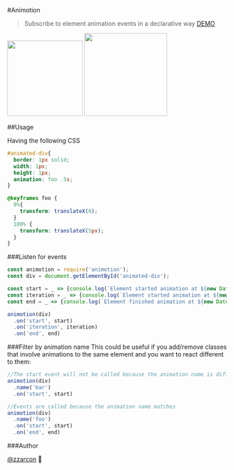 #Animotion
> Subscribe to element animation events in a declarative way [DEMO](https://zzarcon.github.io/animotion/)

<img src="http://babysimpson.co.uk/gallery/frames/12/babf22/59.jpg" width="173">
<img src="https://media.giphy.com/media/l0HlOdjc6zBE06Xv2/giphy.gif" width="190">

##Usage

Having the following CSS
```css
#animated-div{
  border: 1px solid;
  width: 1px;
  height: 1px;
  animation: foo .5s;
}

@keyframes foo {
  0%{
    transform: translateX(0);
  }
  100% {
    transform: translateX(5px);
  }
}
```

###Listen for events

```javascript
const animotion = require('animotion');
const div = document.getElementById('animated-div');

const start = _ => {console.log(`Element started animation at ${new Date()}`)};
const iteration = _ => {console.log(`Element started animation at ${new Date()}`)};
const end = _ => {console.log(`Element finished animation at ${new Date()}`)};

animotion(div)
  .on('start', start)
  .on('iteration', iteration)
  .on('end', end)
```

###Filter by animation name
This could be useful if you add/remove classes that involve animations to the same element and you want to react different to them:

```javascript
//The start event will not be called because the animation name is different
animotion(div)
  .name('bar')
  .on('start', start)

//Events are called because the animation name matches
animotion(div)
  .name('foo')
  .on('start', start)
  .on('end', end)
```

###Author

[@zzarcon](https://twitter.com/zzarcon) :rocket: